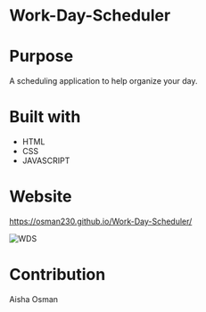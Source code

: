 # Work-Day-Scheduler

# Purpose

A scheduling application to help organize your day.

# Built with

- HTML
- CSS
- JAVASCRIPT


# Website
https://osman230.github.io/Work-Day-Scheduler/


![WDS](https://user-images.githubusercontent.com/88051358/135353529-7281effa-cbfd-4346-a88b-b7279169d5c1.PNG)


# Contribution

Aisha Osman
